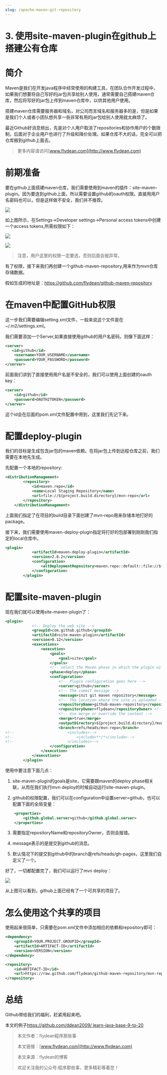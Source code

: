 ```yaml
---
slug: /apache-maven-git-repository
---
```


# 3. 使用site-maven-plugin在github上搭建公有仓库
# 简介

Maven是我们在开发java程序中经常使用的构建工具，在团队合作开发过程中，如果我们想要将自己写好的jar包共享给别人使用，通常需要自己搭建maven仓库，然后将写好的jar包上传到maven仓库中，以供其他用户使用。

搭建maven仓库需要服务器和域名，对公司而言域名和服务器多的是，但是如果是我们个人或者小团队想共享一些非常有用的jar包给别人使用就太麻烦了。

最近Github好消息频出，先是对个人用户取消了repositories和协作用户的个数限制，后面对于企业用户也进行了升级和降价处理。如果仓库不大的话，完全可以把仓库搬到github上面去。

> 更多内容请访问[www.flydean.com](http://www.flydean.com)

# 前期准备

要在github上面搭建maven仓库，我们需要使用到maven的插件：site-maven-plugin。因为要连到github上面，所以需要设置github的oauth权限。直接用用户名密码也可以，但是这样做不安全，我们并不推荐。

![](https://img-blog.csdnimg.cn/20200508165924478.png)

如上图所示，在Settings->Developer settings->Personal access tokens中创建一个access tokens,所需权限如下：


![](https://img-blog.csdnimg.cn/20200508134401794.png)

![](https://img-blog.csdnimg.cn/2020050813441739.png)

> 注意，用户这里的权限一定要选，否则后面会报异常。

有了权限，接下来我们再创建一个github-maven-repository,用来作为mvn仓库存储数据。

假如生成的地址是：https://github.com/flydean/github-maven-repository

# 在maven中配置GitHub权限

这一步我们需要编辑setting.xml文件，一般来说这个文件是在~/.m2/settings.xml。

我们需要添加一个Server,如果直接使用github的用户名密码，则像下面这样：

~~~xml
<server>
   <id>github</id>
    <username>YOUR_USERNAME</username>
    <password>YOUR_PASSWORD</password>
</server>
~~~

前面我们讲到了直接使用用户名是不安全的，我们可以使用上面创建的oauth key：

~~~xml
<server>
    <id>github</id>
    <password>OAUTH2TOKEN</password>
</server>
~~~

这个id会在后面的pom.xml文件配置中用到，这里我们先记下来。

# 配置deploy-plugin

我们的目标是生成包含jar包的maven依赖。在将jar包上传到远程仓库之前，我们需要在本地先生成。

先配置一个本地的repository:

~~~xml
<distributionManagement>
        <repository>
            <id>maven.repo</id>
            <name>Local Staging Repository</name>
            <url>file://${project.build.directory}/mvn-repo</url>
        </repository>
    </distributionManagement>
~~~

上面我们指定了在项目的build目录下面创建了mvn-repo用来存储本地打好的package。

接下来，我们需要使用maven-deploy-plugin指定将打好的包部署到刚刚我们指定的local仓库中。

~~~xml
<plugin>
            <artifactId>maven-deploy-plugin</artifactId>
            <version>2.8.2</version>
            <configuration>
                <altDeploymentRepository>maven.repo::default::file://${project.build.directory}/mvn-repo</altDeploymentRepository>
            </configuration>
        </plugin>
~~~

# 配置site-maven-plugin

现在我们就可以使用site-maven-plugin了：

~~~xml
<plugin>
            <!-- Deploy the web site -->
            <groupId>com.github.github</groupId>
            <artifactId>site-maven-plugin</artifactId>
            <version>0.12</version>
            <executions>
                <execution>
                    <goals>
                        <goal>site</goal>
                    </goals>
                    <!-- select the Maven phase in which the plugin will be executed -->
                    <phase>deploy</phase>
                    <configuration>
                        <!-- Plugin configuration goes here -->
                        <server>github</server>
                        <!-- The commit message -->
                        <message>init git maven repository</message>
                        <!-- The location where the site is uploaded -->
                        <repositoryName>github-maven-repository</repositoryName> <!-- github repo name -->
                        <repositoryOwner>flydean</repositoryOwner> <!-- organization or user name  -->
                        <!-- Use merge or override the content -->
                        <merge>true</merge>
                        <outputDirectory>${project.build.directory}/mvn-repo</outputDirectory>
                        <branch>refs/heads/mvn-repo</branch>
<!--                        <includes>-->
<!--                            <include>**/*</include>-->
<!--                        </includes>-->
                    </configuration>
                </execution>
            </executions>
        </plugin>
~~~

使用中要注意下面几点：

1. site-maven-plugin的goals是site，它需要跟maven的deploy phase相关联，从而在我们执行mvn deploy的时候自动运行site-maven-plugin。

2. github的权限配置，我们可以在configuration中设置server=github，也可以配置下面的全局变量：

~~~xml
    <properties>
        <github.global.server>github</github.global.server>
    </properties>
~~~

3. 需要指定repositoryName和repositoryOwner，否则会报错。

4. message表示的是提交到github的消息。

5. 默认情况下的提交到github中的branch是refs/heads/gh-pages，这里我们自定义了一个。

好了，一切都配置完了，我们可以运行了mvn deploy：

![](https://img-blog.csdnimg.cn/20200508172222379.png)

从上图可以看到，github上面已经有了一个可共享的项目了。

# 怎么使用这个共享的项目

使用起来很简单，只需要在pom.xml文件中添加相应的依赖和repository即可：

~~~xml
<dependency>
    <groupId>YOUR.PROJECT.GROUPID</groupId>
    <artifactId>ARTIFACT-ID</artifactId>
    <version>VERSION</version>
</dependency>

<repository>
    <id>ARTIFACT-ID</id>
    <url>https://raw.github.com/flydean/github-maven-repository/mvn-repo/</url>
</repository>

~~~

# 总结

Github带给我们的福利，赶紧用起来吧。


本文的例子[https://github.com/ddean2009/
learn-java-base-9-to-20](https://github.com/ddean2009/learn-java-base-9-to-20)

> 本文作者：flydean程序那些事
> 
> 本文链接：[www.flydean.com](http://www.flydean.com)
> 
> 本文来源：flydean的博客
> 
> 欢迎关注我的公众号:程序那些事，更多精彩等着您！








